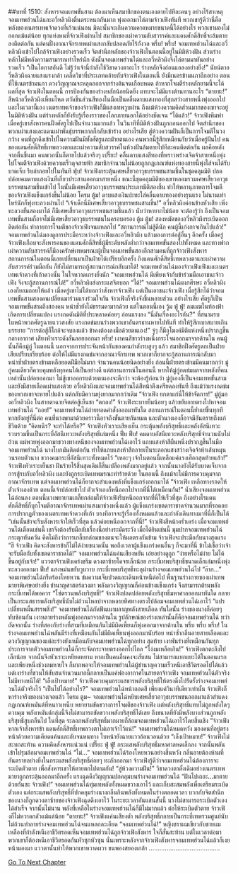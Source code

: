##บทที่ 1510: สังหารจอมเทพขั้นสาม
ต้องมาเห็นสมาชิกของตนเองตายไปทีละคนๆ อย่างไร้สาเหตุ
จอมเทพฮ่วนไฉ่และอวี่หลิวผิงตื่นตระหนกกันมาก พุ่งออกมาไล่ตามจ้าวเฟิงทันที
พวกเขารู้ดีว่านี่คือพลังของเนตรเทพเจ้าดวงที่เก้าแน่นอน มิฉะนั้นจะเกินความคาดหมายขนาดนี้ได้อย่างไร พวกเขามองไม่ออกแม้แต่น้อย
ทุกแห่งหนที่จ้าวเฟิงผ่านไป สมาชิกของเผ่าความลับสวรรค์และแดนศักดิ์สิทธิ์จะล้มตายลงติดต่อกัน แต่คนฝั่งอาณาจักรเทพเผ่าแสงกลับปลอดภัยไร้กังวล
พรึ่บ! พรึ่บ!
จอมเทพฮ่วนไฉ่และอวี่หลิวผิงเข้าไปใกล้จ้าวเฟิงอย่างรวดเร็ว
จิตสำนึกหลักของจ้าวเฟิงในตอนนี้อยู่ในมิติห้วงฝัน ส่วนร่างหลักไม่มีพลังความสามารถเท่าไหร่นัก ดังนั้นจอมเทพฮ่วนไฉ่และอวี่หลิวผิงจึงไล่ตามมาทันอย่างรวดเร็ว
“เป็นโอกาสอันดี ไม่รู้ว่าเจ้านี่กำลังใช้วิชาดวงตาอะไร ร่างหลักจึงอ่อนแอลงอย่างยิ่ง!”
นัยน์ตาอวี่หลิวผิงฉายแสงแรงกล้า
เคล็ดวิชาที่ประเภทคล้ายกับจ้าวเฟิงในตอนนี้ ยังมีเนตรข้ามนภาอีกอย่าง
ตอนที่ใช้เนตรข้ามนภา ดวงวิญญาณจะหลุดออกจากร่างต้นจนเกือบหมด ถ้าหากโจมตีร่างหลักยามนี้จะได้ผลที่สุด
จ้าวเฟิงในตอนนี้ การป้องกันของร่างหลักน้อยนิดยิ่ง แทบจะไม่มีแรงต้านทานอะไร
“ตายซะ!”
สีหน้าอวี่หลิวผิงเหี้ยมโหด ตวัดชิ้นส่วนสีทองในมือเป็นคลื่นดาบแสงทองที่สุกสว่างสายหนึ่งพุ่งออกไป
และในเวลานี้เอง เนตรเทพเจ้าของจ้าวเฟิงก็มีแสงเทพวูบผ่าน
ถึงแม้ห้วงความคิดส่วนมากของเขาจะอยู่ในมิติห้วงฝัน แต่ร่างหลักก็ยังรับรู้เรื่องราวของโลกภายนอกได้อย่างชัดเจน
“ได้แล้ว!”
จ้าวเฟิงพึมพำ
เมื่อครู่เขาสังหารคนฝั่งศัตรูไปเป็นจำนวนมากแล้ว
ในวินาทีที่มิติห้วงฝันถูกถอนออกไป จิตสำนึกของพวกเผ่าแสงและแดนเผ่าพันธุ์บรรพกาลก็กลับเข้าร่าง
อย่างไรเสีย สู่ห้วงความฝันก็เป็นการโจมตีในวงกว้าง คนที่ถูกดึงเข้าไปในความฝันมีทั้งศัตรูและฝ่ายตนเอง
คนพวกนี้รู้สึกเหมือนกับว่าเมื่อครู่ฝันไป คนของแดนศักดิ์สิทธิ์เทพลวงตาและเผ่าความลับสวรรค์ในห้วงฝันล้มตายไปทีละคนติดต่อกัน ผลคือหลังจากตื่นขึ้นมา คนพวกนั้นก็ตายไปแล้วจริงๆ
เปรี๊ยะ!
คลื่นดาบแสงสีทองที่พราวพร่างเจิดจ้าสายหนึ่งพุ่งไปโจมตีจ้าวเฟิงด้วยความเร็วดุจสายฟ้า
สมาชิกจำนวนไม่น้อยถูกกฎเกณฑ์แห่งทองสายนี้พุ่งใส่จนได้รับบาดเจ็บ รีบล่าถอยไปในทันที
ฟุ่บ!
จ้าวเฟิงกระตุ้นเศษเสี้ยวอาวุธบรรพชนสามชิ้นในชุดคลุมมิติ ปลดปล่อยคมดาบแสงเงินที่เกี่ยวประสานออกมาสายหนึ่ง
ขณะนี้ชุดคลุมมิติของเขาหลอมรวมเศษเสี้ยวอาวุธบรรพชนสามชิ้นเข้าไป ในนั้นมีเศษเสี้ยวอาวุธบรรพชนประเภทมิติสองชิ้น ทำให้พลานุภาพการโจมตีของจ้าวเฟิงแข็งแกร่งขึ้นไม่น้อย
โครม ตู้ม!
ดาบแสงเงินปะทะใส่คลื่นดาบทองอย่างรุนแรง ไม่นานเท่าไหร่นักก็พุ่งทะลวงผ่านไป
“เจ้าเด็กนี่มีเศษเสี้ยวอาวุธบรรพชนสามชิ้น!”
อวี่หลิวผิงค่อนข้างหัวเสีย
เพิ่งทะลวงขั้นสองมาได้ ก็มีเศษเสี้ยวอาวุธบรรพชนสามชิ้นแล้ว นับว่าหายากไม่น้อย
จะต้องรู้ว่า ถึงเป็นจอมเทพขั้นสามก็อาจไม่มีเศษเสี้ยวอาวุธบรรพชนในครอบครอง
ตู้ม ตู้ม!
สองหมัดของอวี่หลิวผิงระเบิดออกติดต่อกัน ทำลายการโจมตีของจ้าวเฟิงจนแหลกไป
“สถานการณ์ไม่สู้ดีนัก คนผู้นี้เก่งกาจเกินไปแล้ว!”
จอมเทพฮ่วนไฉ่มองดูการประมือระหว่างจ้าวเฟิงและอวี่หลิวผิง แล้วมองการต่อสู้อื่นๆ อีกครั้ง
เมื่อครู่จ้าวเฟิงเกือบจะสังหารคนของแดนศักดิ์สิทธิ์ผู้มีระดับพลังต่ำกว่าจอมเทพขั้นสองไปทั้งหมด
และทางฟากเผ่าความลับสวรรค์ก็มีองครักษ์เทพมรณะผู้เป็นจอมเทพขั้นสองอีกสามคนที่ถูกจ้าวเฟิงสังหาร
สถานการณ์ในตอนนี้เลยเปลี่ยนมาเป็นฝ่ายได้เปรียบอีกครั้ง
ถึงแดนศักดิ์สิทธิ์เทพลวงตาและเผ่าความลับสวรรค์ร่วมมือกัน ก็ยังไม่สามารถกู้สถานการณ์กลับมาได้!
จอมเทพฮ่วนไฉ่มองจ้าวเฟิงเฟิงและเนตรเทพเจ้าดวงที่เก้าดวงนั้น ในใจหวาดเกรงยิ่งนัก
“จอมเทพฮ่วนไฉ่ มีเพียงเจ้ากับข้าร่วมมือเอาชนะจ้าวเฟิง จึงจะกู้สถานการณ์ได้!”
อวี่หลิวผิงส่งกระแสจิตบอก
“ได้!”
จอมเทพฮ่วนไฉ่ผงกศีรษะ
อวี่หลิวผิงเองก็ยอมถอยให้แล้ว เมื่อครู่เขาไม่ได้บอกว่าสังหารจ้าวเฟิง แต่เป็นเอาชนะจ้าวเฟิง
เมื่อรู้สึกได้ว่าจอมเทพขั้นสามสองคนเปลี่ยนมาร่วมแรงร่วมใจกัน จ้าวเฟิงก็จริงจังขึ้นหลายส่วน
อย่างไรเสีย ศัตรูก็เป็นจอมเทพขั้นสามถึงสองคน หนำซ้ำยังไม่ธรรมดามากด้วย
แต่ในตอนนี้เอง
วู้ม ฟู่ ฟู่!
ลมเมฆในท้องฟ้าเกิดการเปลี่ยนแปลง แรงกดดันมิติที่ประหลาดค่อยๆ อ่อนแรงลง
“นี่มันเรื่องอะไรกัน?”
ที่สนามรบ ใบหน้าพวกศัตรูฉายแววสงสัย แรงกดข่มบนร่างพวกเขาอันตรธานหายไปทันที ทำให้รู้สึกเบาสบายเกินบรรยาย
“การต่อสู้ก็ใกล้จะจบลงแล้ว ข้าคงต้องลงมือด้วยตนเอง!”
จู่ๆ ก็มีอุโมงค์มิติแห่งหนึ่งปรากฏขึ้นกลางอากาศ เสียงหัวเราะดังลั่นลอยออกมา
พรึ่บ!
เงาคนสีขาวร่างหนึ่งกระโจนออกมาจากด้านใน คนผู้นั้นก็คือมู่กู่
ในตอนนี้ นอกจากการประจันหน้ากันของคนกำลังรบสูงๆ แล้ว สมาชิกฝั่งศัตรูตกเป็นฝ่ายเสียเปรียบเรียบร้อย ต่อให้ไม่มีแรงกดข่มจากอาณาจักรเทพ พวกเขาก็ยากจะกู้สถานการณ์กลับมา
หนำซ้ำฝ่ายตรงข้ามเหลือยอดฝีมือไม่มาก จำนวนคนน้อยนิดอย่างยิ่ง
ก่อนนี้ฝ่ายตรงข้ามมีคนมากกว่า มู่กู่คนเดียวก็ควบคุมพลังทุกคนได้เป็นอย่างดี แต่สถานการณ์ในตอนนี้ หากให้มู่กู่กดข่มผลจากพลังที่คนเหล่านั้นปล่อยออกมา ไม่สู้เขาออกรบด้วยตนเองจะดีกว่า
จะต้องรู้ก่อนว่า มู่กู่เองก็เป็นจอมเทพขั้นสาม และยังมีสายเลือดเผ่าแสงด้วย
อวี่หลิวผิงและจอมเทพฮ่วนไฉ่สีหน้าตึงเครียดลงทันที
ถึงแม้ว่าแรงกดข่มของพวกเขาจะหายไปแล้ว แต่กลับมีความยุ่งยากมากกว่าเดิม
“จ้าวเฟิง ยกตาแก่นี่ให้ข้าจัดการ!”
มู่กู่มองอวี่หลิวผิง ในสายตาฉายจิตต่อสู้เย็นชา
“ตกลง!”
จ้าวเฟิงระบายยิ้มน้อยๆ แล้วขยับกายตรงไปหาจอมเทพฮ่วนไฉ่
“ถอย!”
จอมเทพฮ่วนไฉ่ถ่ายทอดคำสั่งออกมาทันใด
สถานการณ์ในตอนนี้ย่ำแย่ขึ้นทุกที หากยังอยู่ที่นี่ต่อ คนที่นางพามาด้วยคราวนี้อาจถึงขั้นตายกันหมด และตัวนางเองก็อาจมีอันตรายถึงแก่ชีวิตด้วย
“คิดหนีร? จะทำได้หรือ?”
จ้าวเฟิงหัวเราะเสียงเย็น กระตุ้นพลังบริสุทธิ์และพลังอัสนีเทวะ รวบรวมขึ้นเป็นกระบี่อัสนีเทวะพลังบริสุทธิ์เล่มหนึ่ง
ฟึ่บ ฟึ่บ!
คมดาบอัสนีเทวะพลังบริสุทธิ์จำนวนนับไม่ถ้วน แผ่พวยพุ่งออกมาขวางทางหนีของจอมเทพฮ่วนไฉ่เอาไว้
แถบแสงห้าสีผืนหนึ่งปรากฏขึ้นในมือจอมเทพฮ่วนไฉ่ นางโบกมันติดต่อกัน ทำให้แถบแสงห้าสีกลายเป็นระลอกแสงสว่างเจิดจ้าห้าเส้นหมุนวนรอบตัวนาง ขวางคมกระบี่อัสนีเทวะทั้งหมดไว้
“เหอะๆ เจ้าในตอนนี้เหลือแค่แรงเฮือกสุดท้ายแล้ว!”
จ้าวเฟิงหัวเราะเย็นชา
ฝันร้ายไร้สิ้นสุดเดิมก็สิ้นเปลืองพลังมากอยู่แล้ว จากนั้นนางยังได้รับบาดเจ็บจากการสู้รบกับอวี่หลิวผิง และยังถูกระเบิดเทพมรณะทำร้ายด้วย
ในตอนนี้ ถึงแม้จะไม่มีการควบคุมจากอาณาจักรเทพ แต่จอมเทพฮ่วนไฉ่ก็ยากจะสำแดงพลังที่แข็งแกร่งออกมาได้
“จ้าวเฟิง เหลือทางรอดให้ตัวเจ้าเองด้วย ตอนนี้เจ้าปล่อยข้าไป ตัวเจ้าเองก็หนีออกไปจากที่นี่ได้เหมือนกัน!”
น้ำเสียงจอมเทพฮ่วนไฉ่อ่อนลง
ตอนนี้นางพยายามเกลี้ยกล่อมให้จ้าวเฟิงรีบหนีออกจากที่นี่ให้เร็วที่สุด
ถึงอย่างไรแดนศักดิ์สิทธิ์ก็บุกโจมตีอาณาจักรเทพเผ่าแสงมาช่วงหนึ่งแล้ว ผู้แข็งแกร่งเขตดาราชาดจำนวนมากที่รอคอยการปรากฏตัวของเนตรเทพเจ้าดวงที่เก้า บางทีอาจจะรู้เรื่องทั้งหมดแล้วและกำลังเดินทางมาที่นี่ก็เป็นได้
“เช่นนั้นข้าจะรีบสังหารเจ้าให้เร็วที่สุด แล้วค่อยหนีออกจากที่นี่!”
จ้าวเฟิงสีหน้าคร่ำเคร่ง เมื่อจอมเทพฮ่วนไฉ่เตือนเช่นนี้ เขาจึงต้องรับมือกับเรื่องนี้อย่างระมัดระวัง
เมื่อได้ยินเช่นนี้ มุมปากจอมเทพฮ่วนไฉ่กระตุกทันควัน
คิดไม่ถึงว่าการเกลี้ยกล่อมของตนจะให้ผลตรงกันข้าม จ้าวเฟิงจะประมือกับนางสุดแรง
“ฮึ จ้าวเฟิง คิดจะสังหารข้าก็ไม่ได้ง่ายขนาดนั้น พอถึงเวลาผู้แข็งแกร่งคนอื่นๆ ก็จะมาที่นี่ ข้าไม่เชื่อว่าเจ้าจะรับมือกับทั้งเขตดาราชาดได้!”
จอมเทพฮ่วนไฉ่แค่นเสียงหยัน เอ่ยอย่างดูถูก
“ง่ายหรือไม่ง่าย ไม่ได้ขึ้นอยู่กับเจ้า!”
แววตาจ้าวเฟิงเคร่งขรึม ดวงตาซ้ายโคจรเล็กน้อย กระบี่เทพบริสุทธิ์ขนาดเล็กเล่มหนึ่งพุ่งทะลวงออกมา
ฟึ่บ!
แสงหม่นขยับวูบวาบ กระบี่เทพบริสุทธิ์ทะลุผ่านร่างจอมเทพฮ่วนไฉ่ไป
“อ๊าก…”
จอมเทพฮ่วนไฉ่กรีดร้องโหยหวน ข่มความเจ็บปวดและเดินหน้าหนีต่อไป
พื้นฐานร่างกายของเผ่าเทพมายาพิเศษอย่างยิ่ง ชำนาญศาสตร์ลวงตา พลังดวงวิญญาณก็ค่อนข้างแข็งแกร่ง จึงสามารถต้านพลังกระบี่เทพได้พอควร
“โซ่ตรวนพลังบริสุทธิ์!”
จ้าวเฟิงปลดปล่อยพลังบริสุทธิ์มหาศาลออกมาทันใด กลายเป็นกระแสธารพลังบริสุทธิ์นับไม่ถ้วนไหลบ่าจากหลายทิศทางตรงไปล้อมจอมเทพฮ่วนไฉ่เอาไว้
“แปรเปลี่ยนหมื่นสรรพสิ่ง!”
จอมเทพฮ่วนไฉ่กัดฟันเผาผลาญพลังสายเลือด
ทันใดนั้น ร่างของนางก็ค่อยๆ ทับซ้อนกัน เงาหลายร่างพลันพุ่งออกมาจากด้านใน รูปลักษณ์ของร่างเหล่านั้นก็คือจอมเทพฮ่วนไฉ่
ทว่าถัดจากนั้น ร่างที่สองกับร่างที่สามที่เหมือนกันไม่มีผิดเพี้ยนก็พุ่งออกมาจากด้านใน
พรึ่บ พรึ่บ พรึ่บ!
ในร่างจอมเทพฮ่วนไฉ่พลันมีร่างที่เหมือนกันไม่มีผิดเพี้ยนพุ่งออกมานับร้อย หนำซ้ำกลิ่นอายสายเลือดและดวงวิญญาณของแต่ละร่างยังเหมือนกับจอมเทพฮ่วนไฉ่ทุกอย่าง
สุดท้าย เงาพันร่างที่เหมือนกันทุกประการจากตัวจอมเทพฮ่วนไฉ่ก็กระจัดกระจายตรงออกไปไกล
“โง่งมเหลือเกิน!”
จ้าวเฟิงตกตะลึงไปเล็กน้อย จากนั้นจึงหัวเราะเหยียดหยาม
หากเป็นคนอื่นคงจะสับสน ไม่สามารถแยกแยะได้ในตอนแรก
และเพียงหนึ่งช่วงลมหายใจ ก็มากพอจะให้จอมเทพฮ่วนไฉ่ผู้ชำนาญความเร็วหนีเอาชีวิตรอดไปได้แล้ว
แต่เงาร่างที่ชวนให้สับสนจำนวนมากนี้กลายเป็นแค่ฟองอากาศในสายตาจ้าวเฟิง จอมเทพฮ่วนไฉ่ตัวจริงไม่มีทางหนีได้!
“เล็งเป้าหมาย!”
จ้าวเฟิงควบคุมกระแสธารพลังบริสุทธิ์ให้ตรงดิ่งไปรัดรั้งร่างจอมเทพฮ่วนไฉ่ตัวจริงไว้
“เป็นไปได้อย่างไร?”
จอมเทพฮ่วนไฉ่หน้าถอดสี
เพียงแค่วินาทีเดียวเท่านั้น จ้าวเฟิงก็หาร่างจริงของนางเจอแล้ว
โครม ตูม~
จอมเทพฮ่วนไฉ่หยิบเศษเสี้ยวอาวุธบรรพชนออกมาแล้วสำแดงกฎเกณฑ์เหมันต์ที่หนาวเหน็บ พยายามขัดขวางการโจมตีของจ้าวเฟิง
แต่พลังบริสุทธิ์แทบไม่ถูกพลังใดๆ ควบคุม
พลังเหมันต์กลุ่มนี้จึงไม่สามารถขัดขวางพลังบริสุทธิ์ได้เลย ถึงขนาดที่ยังมีพลังบางส่วนถูกพลังบริสุทธิ์สูบกลืนไป
ในที่สุด ระลอกพลังบริสุทธิ์มากมายก็ล้อมจอมเทพฮ่วนไฉ่เอาไว้โดยสิ้นเชิง
“จ้าวเฟิง หากเจ้าสังหารข้า แดนศักดิ์สิทธิ์เทพลวงตาไม่เอาเจ้าไว้แน่!”
จอมเทพฮ่วนไฉ่หมดหวัง มองคนที่อยู่ตรงหน้าด้วยความเคียดแค้นและอับจนหนทาง ใบหน้ายังฉายแววอ้อนวอนด้วย
“เล็งเป้าหมาย!”
จ้าวเฟิงไม่สะทกสะท้าน ความคิดสังหารแน่วแน่
เปรี๊ยะ ฟู่ ฟู่!
กระแสพลังบริสุทธิ์มหาศาลหดเล็กลง จากนั้นพลันเข้าไปรุมล้อมจอมเทพฮ่วนไฉ่
“ไม่…”
จอมเทพฮ่วนไฉ่ร้องโหยหวนอย่างสิ้นหวัง
กลิ่นอายต้องห้ามที่อันตรายอย่างยิ่งในกระแสพลังบริสุทธิ์ค่อยๆ ทะลักออกมา
จ้าวเฟิงรู้ดีว่าจอมเทพฮ่วนไฉ่ต้องการจะระเบิดตัวตาย เพื่อสังหารเขาให้ตายตกไปตามกัน!
“สู่ห้วงความฝัน!”
วิชาดวงตาดั้งเดิมอย่างเนตรเทพมายาถูกกระตุ้นออกมาอีกครั้ง แรงฉุดดึงวิญญาณปกคลุมบนร่างจอมเทพฮ่วนไฉ่
“ฝันไปเถอะ…มาตายด้วยกันซะ จ้าวเฟิง!”
จอมเทพฮ่วนไฉ่ทุ่มเทพลังทั้งหมดขวางเอาไว้ และเก็บสะสมพลังเพื่อเตรียมระเบิดตัวเอง
แต่กระแสพลังบริสุทธิ์ที่ปกคลุมร่างนางกลืนกินพลังทั้งหมดในร่างตลอดเวลา บวกกับจิตสำนึกของนางก็ถูกดวงตาซ้ายของจ้าวเฟิงฉุดดึงเอาไว้
ในระยะเวลาอันแสนสั้นนี้ นางไม่สามารถระเบิดตัวเองได้สำเร็จ
จากนั้นไม่นาน พลังที่เหลือในร่างจอมเทพฮ่วนไฉ่ก็มีไม่มากแล้ว ต่อให้ระเบิดตัวตาย จ้าวเฟิงก็ไม่หวาดกลัวแม้แต่น้อย
“ตายซะ!”
จ้าวเฟิงแค่นเสียงต่ำ พลังบริสุทธิ์กลายเป็นกระบี่เทพรวมศูนย์นับไม่ถ้วนทำลายร่างจอมเทพฮ่วนไฉ่จนแหลกละเอียด
“จอมเทพฮ่วนไฉ่!”
หญิงชราผมเขียวกับชายผมเหลืองที่กำลังหนีเอาชีวิตรอดเห็นจอมเทพฮ่วนไฉ่ถูกจ้าวเฟิงสังหาร ใจก็สั่นสะท้าน
แต่ในเวลาต่อมา พวกเขาก็ต้องหนีเอาชีวิตรอดกันหัวซุกหัวซุน นั่นเพราะหลังจากจ้าวเฟิงสังหารจอมเทพฮ่วนไฉ่แล้วก็เงยหน้ามองมา แววตานั้นทำให้พวกเขาหวาดผวา ขนพองสยองเกล้า
........................................


[Go To Next Chapter]( ./367.md)